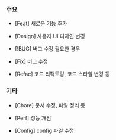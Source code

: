 ### 주요

- [Feat] 새로운 기능 추가

- [Design] 사용자 UI 디자인 변경

- [!BUG] 버그 수정 필요한 경우

- [Fix] 버그 수정

- [Refac] 코드 리팩토링, 코드 스타일 변경 등

### 기타

- [Chore] 문서 수정, 파일 정리 등

- [Perf] 성능 개선

- [Config] config 파일 수정
